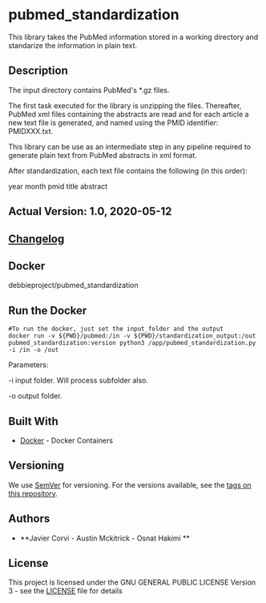 # pubmed_standardization

This library takes the PubMed information stored in a working directory and standarize the information in plain text.

## Description 

The input directory contains PubMed's *.gz files.  

The first task executed for the library is unzipping the files.  Thereafter, PubMed xml files containing the abstracts are read and for each article a new text file is generated, and named using the PMID identifier: PMIDXXX.txt.

This library can be use as an intermediate step in any pipeline required to generate plain text from PubMed abstracts in xml format.
 
After standardization, each text file contains the following (in this order):

year month
pmid
title
abstract

## Actual Version: 1.0, 2020-05-12
## [Changelog](https://github.com/ProjectDebbie/pubmed_standardization/blob/master/CHANGELOG) 
## Docker
debbieproject/pubmed_standardization

## Run the Docker 
	
	#To run the docker, just set the input_folder and the output
	docker run -v ${PWD}/pubmed:/in -v ${PWD}/standardization_output:/out pubmed_standardization:version python3 /app/pubmed_standardization.py -i /in -o /out

Parameters:
<p>
-i input folder. Will process subfolder also.
</p>
<p>
-o output folder.
</p>

## Built With

* [Docker](https://www.docker.com/) - Docker Containers

## Versioning

We use [SemVer](http://semver.org/) for versioning. For the versions available, see the [tags on this repository](https://github.com/ProjectDebbie/pubmed_standardization/releases). 

## Authors

* **Javier Corvi - Austin Mckitrick - Osnat Hakimi ** 


## License

This project is licensed under the GNU GENERAL PUBLIC LICENSE Version 3 - see the [LICENSE](LICENSE.txt) file for details
		
